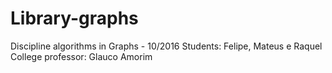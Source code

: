 # Library-graphs
Discipline algorithms in Graphs - 10/2016 Students: Felipe, Mateus e Raquel College professor: Glauco Amorim
